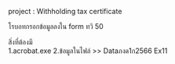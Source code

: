 project : Withholding tax certificate 

โรบอทกรอกข้อมูลลงใน form  ทวิ 50


สิ่งที่ต้องมี  
1.acrobat.exe 
2.ข้อมูลในไฟล์ >> Dataภงด1ก2566 Ex11
